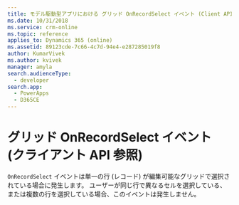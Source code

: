```yaml
---
title: モデル駆動型アプリにおける グリッド OnRecordSelect イベント (Client API リファレンス) | Microsoft Docs
ms.date: 10/31/2018
ms.service: crm-online
ms.topic: reference
applies_to: Dynamics 365 (online)
ms.assetid: 89123cde-7c66-4c7d-94e4-e287285019f8
author: KumarVivek
ms.author: kvivek
manager: amyla
search.audienceType:
  - developer
search.app:
  - PowerApps
  - D365CE
---
```

# <a name="grid-onrecordselect-event-client-api-reference"></a>グリッド OnRecordSelect イベント (クライアント API 参照)



`OnRecordSelect` イベントは単一の行 (レコード) が編集可能なグリッドで選択されている場合に発生します。 ユーザーが同じ行で異なるセルを選択している、または複数の行を選択している場合、このイベントは発生しません。 



